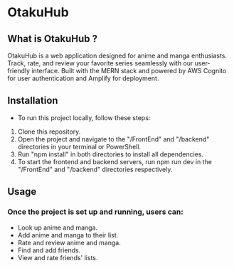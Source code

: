 # OtakuHub


## What is OtakuHub ? 

OtakuHub is a web application designed for anime and manga enthusiasts. Track, rate, and review your favorite series seamlessly with our user-friendly interface. Built with the MERN stack and powered by AWS Cognito for user authentication and Amplify for deployment. 

## Installation

 - To run this project locally, follow these steps:

1. Clone this repository.
2. Open the project and navigate to the "/FrontEnd" and "/backend" directories in your terminal or PowerShell.
3. Run "npm install" in both directories to install all dependencies.
4. To start the frontend and backend servers, run npm run dev in the "/FrontEnd" and "/backend" directories respectively.


## Usage

### Once the project is set up and running, users can:

- Look up anime and manga.
- Add anime and manga to their list.
- Rate and review anime and manga.
- Find and add friends.
- View and rate friends' lists.
